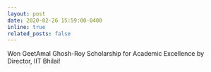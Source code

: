 ```yaml
---
layout: post
date: 2020-02-26 15:59:00-0400
inline: true
related_posts: false
---
```


Won GeetAmal Ghosh-Roy Scholarship for Academic Excellence by Director, IIT Bhilai!
